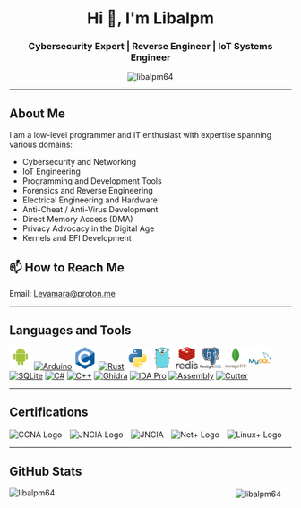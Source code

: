 <h1 align="center">Hi 👋, I'm Libalpm</h1>
<h3 align="center">Cybersecurity Expert | Reverse Engineer | IoT Systems Engineer</h3>

<p align="center"> 
  <img src="https://komarev.com/ghpvc/?username=libalpm64&label=Profile%20views&color=0e75b6&style=flat" alt="libalpm64" /> 
</p>

---

<h2 align="left">About Me</h2>
<p>I am a low-level programmer and IT enthusiast with expertise spanning various domains:</p>
<ul>
  <li>Cybersecurity and Networking</li>
  <li>IoT Engineering</li>
  <li>Programming and Development Tools</li>
  <li>Forensics and Reverse Engineering</li>
  <li>Electrical Engineering and Hardware</li>
  <li>Anti-Cheat / Anti-Virus Development</li>
  <li>Direct Memory Access (DMA)</li>
  <li>Privacy Advocacy in the Digital Age</li>
  <li>Kernels and EFI Development</li>
</ul>

<h2 align="left">📫 How to Reach Me</h2>
<p>Email: <a href="mailto:Levamara@proton.me">Levamara@proton.me</a></p>


---

<h2 align="left">Languages and Tools</h2>
<p align="left">
  <a href="https://developer.android.com" target="_blank" rel="noreferrer"> <img src="https://raw.githubusercontent.com/devicons/devicon/master/icons/android/android-original-wordmark.svg" alt="Android" width="40" height="40"/></a>
  <a href="https://www.arduino.cc/" target="_blank" rel="noreferrer"> <img src="https://cdn.worldvectorlogo.com/logos/arduino-1.svg" alt="Arduino" width="40" height="40"/></a>
  <a href="https://www.cprogramming.com/" target="_blank" rel="noreferrer"> <img src="https://raw.githubusercontent.com/devicons/devicon/master/icons/c/c-original.svg" alt="C" width="40" height="40"/></a>
  <a href="https://www.rust-lang.org" target="_blank" rel="noreferrer"> <img src="https://foundation.rust-lang.org/img/rust-logo-blk.svg" alt="Rust" width="40" height="40"/></a>
  <a href="https://www.python.org" target="_blank" rel="noreferrer"> <img src="https://raw.githubusercontent.com/devicons/devicon/master/icons/python/python-original.svg" alt="Python" width="40" height="40"/></a>
  <a href="https://golang.org" target="_blank" rel="noreferrer"> <img src="https://raw.githubusercontent.com/devicons/devicon/master/icons/go/go-original.svg" alt="Go" width="40" height="40"/></a>
  <a href="https://redis.io" target="_blank" rel="noreferrer"> <img src="https://raw.githubusercontent.com/devicons/devicon/master/icons/redis/redis-original-wordmark.svg" alt="Redis" width="40" height="40"/></a>
  <a href="https://www.postgresql.org" target="_blank" rel="noreferrer"> <img src="https://raw.githubusercontent.com/devicons/devicon/master/icons/postgresql/postgresql-original-wordmark.svg" alt="PostgreSQL" width="40" height="40"/></a>
  <a href="https://www.mongodb.com/" target="_blank" rel="noreferrer"> <img src="https://raw.githubusercontent.com/devicons/devicon/master/icons/mongodb/mongodb-original-wordmark.svg" alt="MongoDB" width="40" height="40"/></a>
  <a href="https://www.mysql.com/" target="_blank" rel="noreferrer"> <img src="https://raw.githubusercontent.com/devicons/devicon/master/icons/mysql/mysql-original-wordmark.svg" alt="MySQL" width="40" height="40"/></a>
  <a href="https://www.sqlite.org/" target="_blank" rel="noreferrer"> <img src="https://www.vectorlogo.zone/logos/sqlite/sqlite-icon.svg" alt="SQLite" width="40" height="40"/></a>
  <a href="https://learn.microsoft.com/en-us/dotnet/csharp/" target="_blank" rel="noreferrer"> <img src="https://raw.githubusercontent.com/bablubambal/All_logo_and_pictures/refs/heads/main/programming%20languages/c%23.svg" alt="C#" width="40" height="40"/></a>
  <a href="https://www.cplusplus.com/" target="_blank" rel="noreferrer"> <img src="https://raw.githubusercontent.com/bablubambal/All_logo_and_pictures/refs/heads/main/programming%20languages/c%2B%2B.svg" alt="C++" width="40" height="40"/></a>
  <a href="https://ghidra-sre.org/" target="_blank" rel="noreferrer"> <img src="https://upload.wikimedia.org/wikipedia/commons/thumb/f/f6/Ghidra_logo.svg/512px-Ghidra_logo.svg.png?20220727174502" alt="Ghidra" width="40" height="40"/></a>
  <a href="https://www.hex-rays.com/products/ida/" target="_blank" rel="noreferrer"> <img src="https://external-content.duckduckgo.com/iu/?u=https%3A%2F%2Fi-cdn.apsgo.com%2Fcdn%2FHJ9CzVLgoagIIVJSuzwLw9LyCEmGXaowwjC42ULI.png&f=1&nofb=1&ipt=bff8140ec65be5bf62c4c708106d40a49f63c5f2318c3ca69df715889b6fc1fb&ipo=images" alt="IDA Pro" width="40" height="40"/></a>
  <a href="https://www.gnu.org/software/binutils/" target="_blank" rel="noreferrer"> <img src="https://upload.wikimedia.org/wikipedia/en/thumb/2/22/Heckert_GNU_white.svg/100px-Heckert_GNU_white.svg.png" alt="Assembly" width="40" height="40"/></a>
  <a href="https://cutter.re/" target="_blank" rel="noreferrer"> <img src="https://avatars.githubusercontent.com/u/72097027?s=48&v=4" alt="Cutter" width="40" height="40"/></a>
</p>



---
<h2 align="left">Certifications</h2>
<p align="left">
  <img src="https://images.credly.com/size/100x100/images/0a6d331e-8abf-4272-a949-33f754569a76/CCNAENSA__1_.png" alt="CCNA Logo" title="CCNA" style="vertical-align:middle; margin-right:10px; width:75px; height:75px;">
  <img src="https://www.netacad.com/p/ff9e491c-49be-4734-803e-a79e6e83dab1/badges/badge-images/d37cd1b7-ce71-45ab-b33d-da7f8ce2a5e2.png?response-content-disposition=inline" alt="JNCIA Logo" title="JNCIA" style="vertical-align:middle; margin-right:10px; width:74px; height:75px;">
  <img src="https://images.credly.com/size/340x340/images/115e08d1-6b0c-40b2-aa15-5906022f4db0/L_01_asso_JNCIA-Junos.png" alt="JNCIA" title="JNCIA" style="vertical-align:middle; margin-right:10px; width:75px; height:75px;">
  <img src="https://comptiacdn.azureedge.net/webcontent/images/default-source/siteicons/logonetworkplus.svg?sfvrsn=c1041be7_2" alt="Net+ Logo" title="Net+" style="vertical-align:middle; margin-right:10px; width:75px; height:75px;">
  <img src="https://comptiacdn.azureedge.net/webcontent/images/default-source/siteicons/logolinuxplus.svg?sfvrsn=a1b030a_10" alt="Linux+ Logo" title="Linux+" style="vertical-align:middle; margin-right:10px; width:75px; height:75px;">
</p>




---

<h2 align="left">GitHub Stats</h2>
<p><img align="left" src="https://github-readme-stats.vercel.app/api/top-langs?username=libalpm64&show_icons=true&locale=en&layout=compact" alt="libalpm64" width="400" /></p>
<p>&nbsp;<img align="center" src="https://github-readme-stats.vercel.app/api?username=libalpm64&show_icons=true&locale=en" alt="libalpm64" width="400" /></p>

